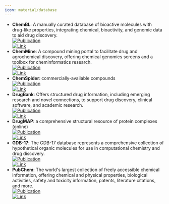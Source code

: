 ```yaml
---
icon: material/database
---
```


- **ChemBL**: A manually curated database of bioactive molecules with drug-like properties, integrating chemical, bioactivity, and genomic data to aid drug discovery.  
	[![Publication](https://img.shields.io/badge/Publication-Citations:2924-blue?style=for-the-badge&logo=bookstack)](https://doi.org/10.1093/nar/gkr777)  
	[![Link](https://img.shields.io/badge/Link-online-brightgreen?style=for-the-badge&logo=cachet&logoColor=65FF8F)](https://www.ebi.ac.uk/chembl/)  
- **ChemMine**: A compound mining portal to facilitate drug and agrochemical discovery, offering chemical genomics screens and a toolbox for cheminformatics research.  
	[![Publication](https://img.shields.io/badge/Publication-Citations:51-blue?style=for-the-badge&logo=bookstack)](https://doi.org/10.1104/pp.105.062687)  
	[![Link](https://img.shields.io/badge/Link-online-brightgreen?style=for-the-badge&logo=cachet&logoColor=65FF8F)](http://chemminedb.ucr.edu/)  
- **ChemSpider**: commercially-available compounds  
	[![Publication](https://img.shields.io/badge/Publication-Citations:832-blue?style=for-the-badge&logo=bookstack)](https://doi.org/10.1021/ed100697w)  
	[![Link](https://img.shields.io/badge/Link-offline-red?style=for-the-badge&logo=xamarin&logoColor=red)](http://www.chemspider.com/)  
- **DrugBank**: Offers structured drug information, including emerging research and novel connections, to support drug discovery, clinical software, and academic research.  
	[![Publication](https://img.shields.io/badge/Publication-Citations:2101-blue?style=for-the-badge&logo=bookstack)](https://doi.org/10.1093%2Fnar%2Fgkm958)  
	[![Link](https://img.shields.io/badge/Link-online-brightgreen?style=for-the-badge&logo=cachet&logoColor=65FF8F)](https://go.drugbank.com/)  
- **DrugMAP**: a comprehensive structural resource of protein complexes (online)  
	[![Publication](https://img.shields.io/badge/Publication-Citations:52-blue?style=for-the-badge&logo=bookstack)](https://doi.org/10.1093/nar/gkac813)  
	[![Link](https://img.shields.io/badge/Link-online-brightgreen?style=for-the-badge&logo=cachet&logoColor=65FF8F)](https://idrblab.org/drugmap/)  
- **GDB-17**: The GDB-17 database represents a comprehensive collection of hypothetical organic molecules for use in computational chemistry and drug discovery.  
	[![Publication](https://img.shields.io/badge/Publication-Citations:923-blue?style=for-the-badge&logo=bookstack)](https://doi.org/10.1021/ci300415d)  
	[![Link](https://img.shields.io/badge/Link-online-brightgreen?style=for-the-badge&logo=cachet&logoColor=65FF8F)](https://gdb.unibe.ch/downloads/)  
- **PubChem**: The world's largest collection of freely accessible chemical information, offering chemical and physical properties, biological activities, safety and toxicity information, patents, literature citations, and more.  
	[![Publication](https://img.shields.io/badge/Publication-Citations:995-blue?style=for-the-badge&logo=bookstack)](https://doi.org/10.1093/nar/gkac956)  
	[![Link](https://img.shields.io/badge/Link-online-brightgreen?style=for-the-badge&logo=cachet&logoColor=65FF8F)](https://pubchem.ncbi.nlm.nih.gov/)  
